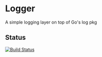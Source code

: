 # Logger

A simple logging layer on top of Go's log pkg

## Status

[![Build Status](https://secure.travis-ci.org/caglar10ur/gologger.png)](http://travis-ci.org/caglar10ur/gologger)
